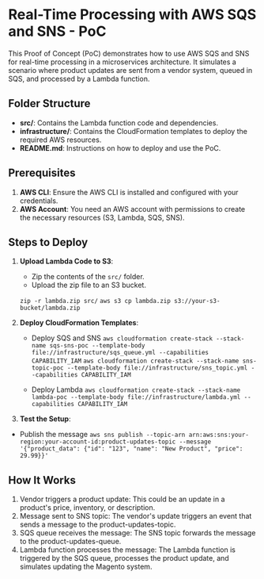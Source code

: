 # Real-Time Processing with AWS SQS and SNS - PoC

This Proof of Concept (PoC) demonstrates how to use AWS SQS and SNS for real-time processing in a microservices architecture. It simulates a scenario where product updates are sent from a vendor system, queued in SQS, and processed by a Lambda function.

## Folder Structure

- **src/**: Contains the Lambda function code and dependencies.
- **infrastructure/**: Contains the CloudFormation templates to deploy the required AWS resources.
- **README.md**: Instructions on how to deploy and use the PoC.

## Prerequisites

1. **AWS CLI**: Ensure the AWS CLI is installed and configured with your credentials.
2. **AWS Account**: You need an AWS account with permissions to create the necessary resources (S3, Lambda, SQS, SNS).

## Steps to Deploy

1. **Upload Lambda Code to S3**:
   - Zip the contents of the `src/` folder.
   - Upload the zip file to an S3 bucket.

   ```zip -r lambda.zip src/```
   ```aws s3 cp lambda.zip s3://your-s3-bucket/lambda.zip```

2. **Deploy CloudFormation Templates**:
    - Deploy SQS and SNS
    ```aws cloudformation create-stack --stack-name sqs-sns-poc --template-body file://infrastructure/sqs_queue.yml --capabilities CAPABILITY_IAM```
    ```aws cloudformation create-stack --stack-name sns-topic-poc --template-body file://infrastructure/sns_topic.yml --capabilities CAPABILITY_IAM```

    - Deploy Lambda
    ```aws cloudformation create-stack --stack-name lambda-poc --template-body file://infrastructure/lambda.yml --capabilities CAPABILITY_IAM```


3. **Test the Setup**:
- Publish the message
    ```aws sns publish --topic-arn arn:aws:sns:your-region:your-account-id:product-updates-topic --message '{"product_data": {"id": "123", "name": "New Product", "price": 29.99}}'```

## How It Works

1. Vendor triggers a product update: This could be an update in a product's price, inventory, or description.
2. Message sent to SNS topic: The vendor's update triggers an event that sends a message to the product-updates-topic.
3. SQS queue receives the message: The SNS topic forwards the message to the product-updates-queue.
4. Lambda function processes the message: The Lambda function is triggered by the SQS queue, processes the product update, and simulates updating the Magento system.